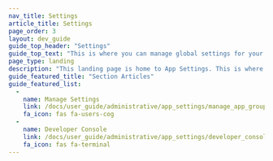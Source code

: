 ```yaml
---
nav_title: Settings
article_title: Settings
page_order: 3
layout: dev_guide
guide_top_header: "Settings"
guide_top_text: "This is where you can manage global settings for your app group, custom events, and more. Developers may find the Developer Console useful, while marketers may want to set up custom events and attributes."
page_type: landing
description: "This landing page is home to App Settings. This is where you can manage global settings for your app group, custom events, and more."
guide_featured_title: "Section Articles"
guide_featured_list:
  - 
    name: Manage Settings
    link: /docs/user_guide/administrative/app_settings/manage_app_group/
    fa_icon: fas fa-users-cog
  - 
    name: Developer Console
    link: /docs/user_guide/administrative/app_settings/developer_console/
    fa_icon: fas fa-terminal
---
```


